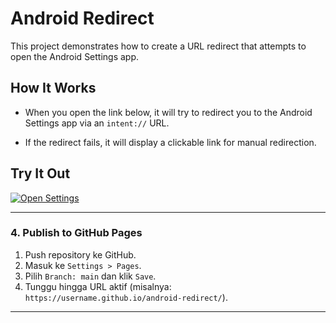 # Android Redirect

This project demonstrates how to create a URL redirect that attempts to open the Android Settings app.

## How It Works

- When you open the link below, it will try to redirect you to the Android Settings app via an `intent://` URL.

- If the redirect fails, it will display a clickable link for manual redirection.

## Try It Out

[![Open Settings](https://img.shields.io/badge/Open%20Settings-Click%20Here-brightgreen?style=for-the-badge)](https://adhit21.github.io/android-redirect-test/)

---

### **4. Publish to GitHub Pages**

1. Push repository ke GitHub.
2. Masuk ke `Settings > Pages`.
3. Pilih `Branch: main` dan klik `Save`.
4. Tunggu hingga URL aktif (misalnya: `https://username.github.io/android-redirect/`).

---

